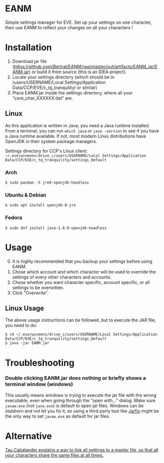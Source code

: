 # EANM
Simple settings manager for EVE. Set up your settings on one character, then use EANM to reflect your changes on all your characters !

# Installation
1. Download jar file (https://github.com/Bertral/EANM/raw/master/out/artifacts/EANM_jar/EANM.jar) or build it from source (this is an IDEA project).
2. Locate your settings directory (which should be in /users/USERNAME/Local Settings/Application Data/CCP/EVE/c_tq_tranquility/ or similar)
3. Place EANM.jar inside the settings directory, where all your "core_char_XXXXXX.dat" are.

## Linux

As this application is written in Java, you need a Java runtime installed. From a terminal, you can run `which java` or `java -version` to see if you have a Java runtime available. If not, most modern Linux distributions have OpenJDK in their system package managers.

Settings directory for CCP's Linux client: `~/.eve/wineenv/drive_c/users/USERNAME/Local Settings/Application Data/CCP/EVE/c_tq_tranquility/settings_Default`

### Arch

```
$ sudo pacman -S jre8-openjdk-headless
```

### Ubuntu & Debian

```
$ sudo apt install openjdk-8-jre
```

### Fedora

```
$ sudo dnf install java-1.8.0-openjdk-headless
```

# Usage
0. It is highly recommended that you backup your settings before using EANM.
1. Chose which account and which character will be used to override the settings of every other characters and accounts.
2. Chose whether you want character specific, account specific, or all settings to be overwitten.
3. Click "Overwrite".

## Linux Usage

The above usage instructions can be followed, but to execute the JAR file, you need to do:

```
$ cd ~/.eve/wineenv/drive_c/users/USERNAME/Local Settings/Application Data/CCP/EVE/c_tq_tranquility/settings_Default
$ java -jar EANM.jar
```

# Troubleshooting

### Double clicking EANM.jar does nothing or briefly shows a terminal window (windows)

This usually means windows is trying to execute the jar file with the wrong executable, even when going through the "open with..." dialog. Make sure `javaw.exe` (not `java.exe`) is default to open jar files. Windows can be stubborn and not let you fix it, so using a third party tool like [Jarfix](https://jarfix.en.softonic.com/) might be the only way to set `javaw.exe` as default for jar files.

# Alternative
[Tau Cabalander explains a way to link all settings to a master file, so that all your characters share the same files at all times.](https://forums-archive.eveonline.com/message/6802475/#post6802475)
